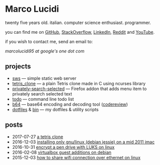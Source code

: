 Marco Lucidi
============

twenty five years old. italian. computer science enthusiast. programmer.

you can find me on [GitHub][1], [StackOverflow][2], [LinkedIn][3], [Reddit][4]
and [YouTube][5].

if you wish to contact me, send an email to:

*marcolucidi95 at google's one dot com*

[1]: https://github.com/MarcoLucidi01
[2]: https://stackoverflow.com/users/13527856
[3]: https://linkedin.com/in/marcolucidi01
[4]: https://www.reddit.com/user/ml01
[5]: https://www.youtube.com/channel/UCshwKTbEEolwmZkwpgI2EOA

projects
--------

- [sws][6] — simple static web server
- [tetris_clone][7] — a plain Tetris clone made in C using ncurses library
- [privately-search-selected][8] — Firefox addon that adds menu item to privately search selected text
- [todo][9] — command line todo list
- [b64][10] — base64 encoding and decoding tool ([codereview][11])
- [dotfiles][12] & [bin][13] — my dotfiles & utility scripts

[6]: https://github.com/MarcoLucidi01/sws
[7]: https://github.com/MarcoLucidi01/tetris_clone
[8]: https://github.com/MarcoLucidi01/privately-search-selected
[9]: https://github.com/MarcoLucidi01/todo
[10]: https://github.com/MarcoLucidi01/b64
[11]: https://codereview.stackexchange.com/questions/232103/base64-encoding-and-decoding-tool
[12]: https://github.com/MarcoLucidi01/dotfiles
[13]: https://github.com/MarcoLucidi01/bin

posts
-----

- 2017-07-27 [a tetris clone](posts/a-tetris-clone.md)
- 2016-12-03 [installing only gnu/linux (debian jessie) on a mid 2011 imac](posts/installing-only-gnu-linux-debian-jessie-on-a-mid-2011-imac.md)
- 2016-10-31 [encrypt a pen drive with LUKS on linux](posts/encrypt-a-pen-drive-with-LUKS-on-linux.md)
- 2016-02-08 [virtualbox guest additions on debian](posts/virtualbox-guest-additions-on-debian.md)
- 2015-12-03 [how to share wifi connection over ethernet on linux](posts/how-to-share-wifi-connection-over-ethernet-on-linux.md)
